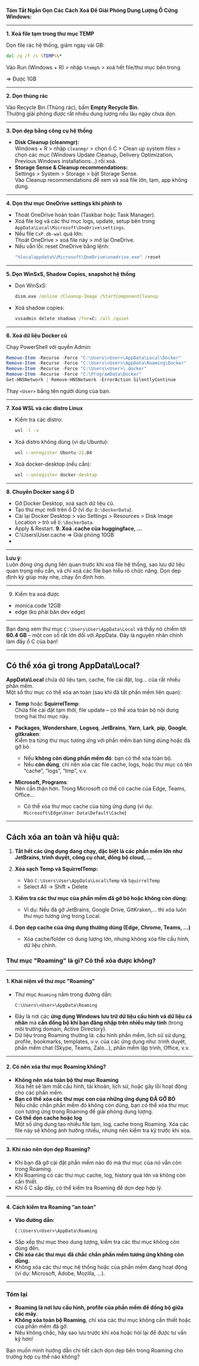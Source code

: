 **Tóm Tắt Ngắn Gọn Các Cách Xoá Để Giải Phóng Dung Lượng Ổ Cứng Windows:**

---

**1. Xoá file tạm trong thư mục TEMP**

Dọn file rác hệ thống, giảm ngay vài GB:

```cmd
del /q /f /s %TEMP%\*
```
Vào Run (Windows + R) > nhập `%temp%` > xoá hết file/thư mục bên trong.

=> Được 1GB

---

**2. Dọn thùng rác**

Vào Recycle Bin (Thùng rác), bấm **Empty Recycle Bin**.  
Thường giải phóng được rất nhiều dung lượng nếu lâu ngày chưa dọn.

---

**3. Dọn dẹp bằng công cụ hệ thống**

- **Disk Cleanup (cleanmgr):**  
  Windows + R > nhập `cleanmgr` > chọn ổ C > Clean up system files > chọn các mục (Windows Update Cleanup, Delivery Optimization, Previous Windows installations...) rồi xoá.
- **Storage Sense & Cleanup recommendations:**  
  Settings > System > Storage > bật Storage Sense.  
  Vào Cleanup recommendations để xem và xoá file lớn, tạm, app không dùng.

---

**4. Dọn thư mục OneDrive settings khi phình to**

- Thoát OneDrive hoàn toàn (Taskbar hoặc Task Manager).
- Xoá file log và các thư mục logs, update, setup bên trong `AppData\Local\Microsoft\OneDrive\settings`.
- Nếu file `CxP.db-wal` quá lớn:  
  Thoát OneDrive > xoá file này > mở lại OneDrive.
- Nếu vẫn lỗi: reset OneDrive bằng lệnh:
  ```powershell
  "%localappdata%\Microsoft\OneDrive\onedrive.exe" /reset
  ```

---

**5. Dọn WinSxS, Shadow Copies, snapshot hệ thống**

- Dọn WinSxS:
  ```cmd
  dism.exe /online /Cleanup-Image /StartComponentCleanup
  ```
- Xoá shadow copies:
  ```cmd
  vssadmin delete shadows /for=C: /all /quiet
  ```

---

**6. Xoá dữ liệu Docker cũ**

Chạy PowerShell với quyền Admin:

```powershell
Remove-Item -Recurse -Force "C:\Users\<User>\AppData\Local\Docker"
Remove-Item -Recurse -Force "C:\Users\<User>\AppData\Roaming\Docker"
Remove-Item -Recurse -Force "C:\Users\<User>\.docker"
Remove-Item -Recurse -Force "C:\ProgramData\Docker"
Get-HNSNetwork | Remove-HNSNetwork -ErrorAction SilentlyContinue
```
Thay `<User>` bằng tên người dùng của bạn.

---

**7. Xoá WSL và các distro Linux**

- Kiểm tra các distro:
  ```cmd
  wsl -l -v
  ```
- Xoá distro không dùng (ví dụ Ubuntu):
  ```cmd
  wsl --unregister Ubuntu-22.04
  ```
- Xoá docker-desktop (nếu cần):
  ```cmd
  wsl --unregister docker-desktop
  ```

---

**8. Chuyển Docker sang ổ D**

- Gỡ Docker Desktop, xoá sạch dữ liệu cũ.
- Tạo thư mục mới trên ổ D (ví dụ: `D:\DockerData`).
- Cài lại Docker Desktop > vào Settings > Resources > Disk Image Location > trỏ về `D:\DockerData`.
- Apply & Restart.
**9. Xoá .cache của huggingface, ...**
- C:\Users\User\.cache => Giải phóng 10GB
- 
---

**Lưu ý:**  
Luôn đóng ứng dụng liên quan trước khi xoá file hệ thống, sao lưu dữ liệu quan trọng nếu cần, và chỉ xoá các file bạn hiểu rõ chức năng. Dọn dẹp định kỳ giúp máy nhẹ, chạy ổn định hơn.


---
9. Kiểm tra xoá được 
- monica.code 12GB
- edge (ko phải bản dev edge)


---
Bạn đang xem thư mục `C:\Users\User\AppData\Local` và thấy nó chiếm tới **60.4 GB** – một con số rất lớn đối với AppData. Đây là nguyên nhân chính làm đầy ổ C của bạn!

---

## **Có thể xóa gì trong AppData\Local?**

**AppData\\Local** chứa dữ liệu tạm, cache, file cài đặt, log... của rất nhiều phần mềm.  
Một số thư mục có thể xóa an toàn (sau khi đã tắt phần mềm liên quan):

- **Temp** hoặc **SquirrelTemp**:  
  Chứa file cài đặt tạm thời, file update – có thể xóa toàn bộ nội dung trong hai thư mục này.

- **Packages**, **Wondershare**, **Logseq**, **JetBrains**, **Yarn**, **Lark**, **pip**, **Google**, **gitkraken**:  
  Kiểm tra từng thư mục tương ứng với phần mềm bạn từng dùng hoặc đã gỡ bỏ.  
  - Nếu **không còn dùng phần mềm đó**: bạn có thể xóa toàn bộ.
  - Nếu **còn dùng**, chỉ nên xóa các file cache, logs, hoặc thư mục có tên “cache”, “logs”, “tmp”, v.v.

- **Microsoft, Programs**:  
  Nên cẩn thận hơn. Trong Microsoft có thể có cache của Edge, Teams, Office...  
  - Có thể xóa thư mục cache của từng ứng dụng (ví dụ: `Microsoft\Edge\User Data\Default\Cache`)

---

## **Cách xóa an toàn và hiệu quả:**

1. **Tắt hết các ứng dụng đang chạy, đặc biệt là các phần mềm lớn như JetBrains, trình duyệt, công cụ chat, đồng bộ cloud, ...**
2. **Xóa sạch Temp và SquirrelTemp:**
   - Vào `C:\Users\User\AppData\Local\Temp` và `SquirrelTemp`
   - Select All → Shift + Delete

3. **Kiểm tra các thư mục của phần mềm đã gỡ bỏ hoặc không còn dùng:**
   - Ví dụ: Nếu đã gỡ JetBrains, Google Drive, GitKraken,... thì xóa luôn thư mục tương ứng trong Local.

4. **Dọn dẹp cache của ứng dụng thường dùng (Edge, Chrome, Teams, ...)**
   - Xóa cache/folder có dung lượng lớn, nhưng không xóa file cấu hình, dữ liệu chính.


### **Thư mục "Roaming" là gì? Có thể xóa được không?**

---

#### **1. Khái niệm về thư mục "Roaming"**

- Thư mục `Roaming` nằm trong đường dẫn:  
  ```
  C:\Users\<User>\AppData\Roaming
  ```
- Đây là nơi các **ứng dụng Windows lưu trữ dữ liệu cấu hình và dữ liệu cá nhân** mà **cần đồng bộ khi bạn đăng nhập trên nhiều máy tính** (trong môi trường domain, Active Directory).
- Dữ liệu trong Roaming thường là: cấu hình phần mềm, lịch sử sử dụng, profile, bookmarks, templates, v.v. của các ứng dụng như: trình duyệt, phần mềm chat (Skype, Teams, Zalo...), phần mềm lập trình, Office, v.v.

---

#### **2. Có nên xóa thư mục Roaming không?**

- **Không nên xóa toàn bộ thư mục Roaming**  
  Xóa hết sẽ làm mất cấu hình, tài khoản, lịch sử, hoặc gây lỗi hoạt động cho các phần mềm.
- **Bạn có thể xóa các thư mục con của những ứng dụng ĐÃ GỠ BỎ**  
  Nếu chắc chắn phần mềm đó không còn dùng, bạn có thể xóa thư mục con tương ứng trong Roaming để giải phóng dung lượng.
- **Có thể dọn cache hoặc log**  
  Một số ứng dụng tạo nhiều file tạm, log, cache trong Roaming. Xóa các file này sẽ không ảnh hưởng nhiều, nhưng nên kiểm tra kỹ trước khi xóa.

---

#### **3. Khi nào nên dọn dẹp Roaming?**

- Khi bạn đã gỡ cài đặt phần mềm nào đó mà thư mục của nó vẫn còn trong Roaming.
- Khi Roaming có các thư mục cache, log, history quá lớn và không còn cần thiết.
- Khi ổ C sắp đầy, có thể kiểm tra Roaming để dọn dẹp hợp lý.

---

#### **4. Cách kiểm tra Roaming “an toàn”**

- **Vào đường dẫn:**  
  ```
  C:\Users\<User>\AppData\Roaming
  ```
- Sắp xếp thư mục theo dung lượng, kiểm tra các thư mục không còn dùng đến.
- **Chỉ xóa các thư mục đã chắc chắn phần mềm tương ứng không còn dùng.**  
- Không xóa các thư mục hệ thống hoặc của phần mềm đang hoạt động (ví dụ: Microsoft, Adobe, Mozilla, ...).

---

### **Tóm lại**
- **Roaming là nơi lưu cấu hình, profile của phần mềm để đồng bộ giữa các máy.**
- **Không xóa toàn bộ Roaming**, chỉ xóa các thư mục không cần thiết hoặc của phần mềm đã gỡ.
- Nếu không chắc, hãy sao lưu trước khi xóa hoặc hỏi lại để được tư vấn kỹ hơn!

Bạn muốn mình hướng dẫn chi tiết cách dọn dẹp bên trong Roaming cho trường hợp cụ thể nào không?
